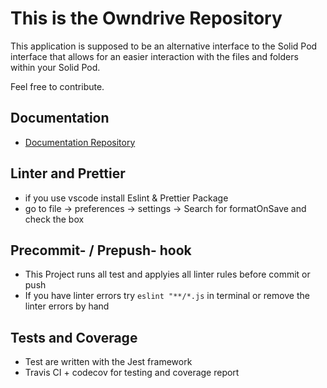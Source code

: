 # This is the Owndrive Repository

This application is supposed to be an alternative interface to the Solid Pod interface that allows for an easier interaction with the files and folders within your Solid Pod.

Feel free to contribute.

## Documentation

-   [Documentation Repository](https://github.com/0wntech/drive-documentation)

## Linter and Prettier

-   if you use vscode install Eslint & Prettier Package
-   go to file -> preferences -> settings -> Search for formatOnSave and check the box

## Precommit- / Prepush- hook

-   This Project runs all test and applyies all linter rules before commit or push
-   If you have linter errors try `eslint "**/*.js` in terminal or remove the linter errors by hand

## Tests and Coverage

-   Test are written with the Jest framework
-   Travis CI + codecov for testing and coverage report
